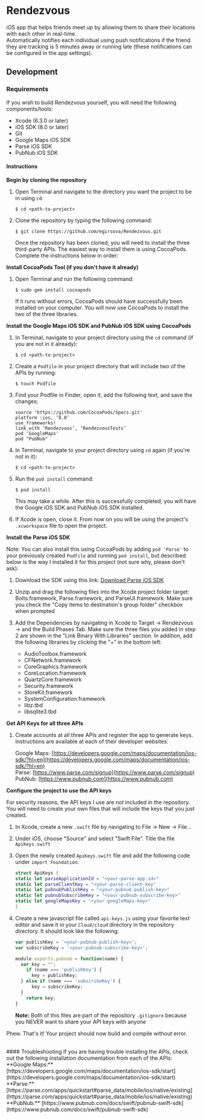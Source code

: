 # Rendezvous
iOS app that helps friends meet up by allowing them to share their locations with each other in real-time.   
Automatically notifies each individual using push notifications if the friend they are tracking is 5 minutes away or running late (these notifications can be configured in the app settings).

## Development
### Requirements
If you wish to build Rendezvous yourself, you will need the following components/tools:

* Xcode (6.3.0 or later)
* iOS SDK (8.0 or later)
* Git
* Google Maps iOS SDK
* Parse iOS SDK
* PubNub iOS SDK

#### Instructions
**Begin by cloning the repository**

1. Open Terminal and navigate to the directory you want the project to be in using `cd`:  

	`$ cd <path-to-project>`  
	

2. Clone the repository by typing the following command:  

	`$ git clone https://github.com/egirsova/Rendezvous.git`
	
	Once the repository has been cloned, you will need to install the three third-party APIs. The easiest way to install them is using CocoaPods. Complete the instructions below in order:
	  
**Install CocoaPods Tool (if you don't have it already)**
	
1. Open Terminal and run the following command:  
	
	`$ sudo gem install cocoapods`  
	
	If it runs without errors, CocoaPods should have successfully been installed on your computer. You will now use CocoaPods to install the two of the three libraries.

**Install the Google Maps iOS SDK and PubNub iOS SDK using CocoaPods**

1. In Terminal, navigate to your project directory using the `cd` command (if you are not in it already):  
	
	`$ cd <path-to-project>`

2. Create a `Podfile` in your project directory that will include two of the APIs by running:  
	
	`$ touch Podfile`

3. Find your Podfile in Finder, open it, add the following text, and save the changes:  
	
	~~~
	source 'https://github.com/CocoaPods/Specs.git'
	platform :ios, ‘8.0’
	use_frameworks!
	link_with ‘Rendezvous’, ‘RendezvousTests’
	pod 'GoogleMaps'
	pod "PubNub"
	~~~

4. In Terminal, navigate to your project directory using `cd` again (if you're not in it):  
	
	`$ cd <path-to-project>`
	
5. Run the `pod install` command:  
	
	`$ pod install`
	
	This may take a while. After this is successfully completed, you will have the Google iOS SDK and PubNub iOS SDK installed.
	
6. If Xcode is open, close it. From now on you will be using the project's `.xcworkspace` file to open the project.

**Install the Parse iOS SDK**  

Note: You can also install this using CocoaPods by adding `pod 'Parse'` to your previously created `Podfile` and running `pod install`, but described below is the way I installed it for this project (not sure why, please don't ask):

1. Download the SDK using this link: [Download Parse iOS SDK](https://parse.com/downloads/ios/parse-library/latest)
2. Unzip and drag the following files into the Xcode project folder target: Bolts.framework, Parse.framework, and ParseUI.framework. Make sure you check the "Copy items to destination's group folder" checkbox when prompted
3. Add the Dependencies by navigating in Xcode to Target -> Rendezvous -> and the Build Phases Tab. Make sure the three files you added in step 2 are shown in the "Link Binary With Libraries" section. In addition, add the following libraries by clicking the "+" in the bottom left:  
	
	* AudioToolbox.framework
	* CFNetwork.framework
	* CoreGraphics.framework
	* CoreLocation.framework
	* QuartzCore.framework
	* Security.framework
	* StoreKit.framework
	* SystemConfiguration.framework
	* libz.tbd
	* libsqlite3.tbd

**Get API Keys for all three APIs**

1. Create accounts at all three APIs and register the app to generate keys. Instructions are available at each of their developer websites:  
	
	Google Maps: [https://developers.google.com/maps/documentation/ios-sdk/?hl=en](https://developers.google.com/maps/documentation/ios-sdk/?hl=en)  
	Parse: [https://www.parse.com/signup](https://www.parse.com/signup)  
	PubNub: [https://www.pubnub.com](https://www.pubnub.com)

**Configure the project to use the API keys**

For security reasons, the API keys I use are not included in the repository. You will need to create your own files that will include the keys that you just created.

1. In Xcode, create a new `.swift` file by navigating to File -> New -> File...
2. Under iOS, choose "Source" and select "Swift File". Title the file `ApiKeys.swift`
3. Open the newly created `ApiKeys.swift` file and add the following code under `import Foundation`:  
	
	~~~swift
	struct ApiKeys {
    static let parseApplicationId = "<your-parse-app-id>"
    static let parseClientKey = "<your-parse-client-key"
    static let pubnubPublishKey = "<your-pubnub-publish-key>"
    static let pubnubSubscribeKey = "<your-pubnub-subscribe-key>"
    static let googleMapsKey = "<your-googleMaps-key>"
	}
	~~~
4. Create a new javascript file called `api-keys.js` using your favorite text editor and save it in your `Cloud/cloud` directory in the repository directory. It should look like the following:
	
	~~~javascript
	var publishKey = '<your-pubnub-publish-key>';
	var subscribeKey = '<your-pubnub-subscribe-key>';
	
	module.exports.pubnub = function(name) {
	  var key = "";
	    if (name === 'publishKey') {
	      key = publishKey;
	  } else if (name === 'subscribeKey') {
	      key = subscribeKey;
	  } 
	    return key;
	}
	~~~
	
	**Note:** Both of this files are part of the repository `.gitignore` because you NEVER want to share your API keys with anyone

Phew. That's it! Your project should now build and compile without error.

<br>
#### Troubleshooting
If you are having trouble installing the APIs, check out the following installation documentation from each of the APIs:  
**Google Maps:** [https://developers.google.com/maps/documentation/ios-sdk/start] (https://developers.google.com/maps/documentation/ios-sdk/start)  
**Parse:** [https://parse.com/apps/quickstart#parse_data/mobile/ios/native/existing](https://parse.com/apps/quickstart#parse_data/mobile/ios/native/existing)  
**PubNub:** [https://www.pubnub.com/docs/swift/pubnub-swift-sdk] (https://www.pubnub.com/docs/swift/pubnub-swift-sdk)